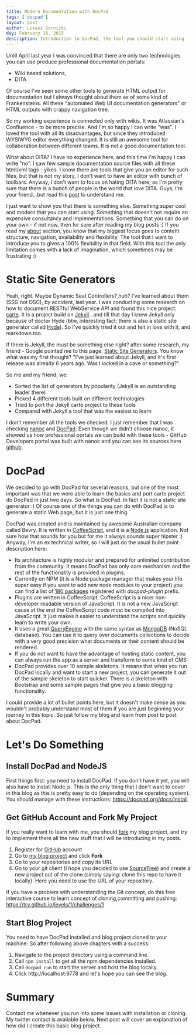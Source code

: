 ```yaml
---
title: Modern Documentation with DocPad
tags: ['docpad']
layout: post
author: Lukasz Gornicki
day: February 16, 2015
description: Introduction to DocPad, the tool you should start using
---
```


Until April last year I was convinced that there are only two technologies you can use produce professional documentation portals:

* Wiki based solutions,
* DITA

Of course I've seen some other tools to generate HTML output for documentation but I always thought about them as of some kind of Frankensteins. All these "automated Web UI documentation generators" or HTML outputs with crappy navigation tree.

So my working experience is connected only with wikis. It was Atlassian's Confluence - to be more precise. And I'm so happy I can write "was". I loved the tool with all its disadvantages, but since they introduced WYSIWYG editor everything changed. It is still an awesome tool for collaboration between different teams. It is not a good documentation tool.

What about DITA? I have no experience here, and this time I'm happy I can write "no". I saw few sample documentation source files with all these html/xml tags - yikes. I know there are tools that give you an editor for such files, but that is not my story, I don't want to have an editor with bunch of toolbars. Anyway, I don't want to focus on hating DITA here, as I'm pretty sure that there is a bunch of people in the world that love DITA. Guys, I'm your friend...but read this [post](http://idratherbewriting.com/2015/01/28/10-reasons-for-moving-away-from-dita/) to understand me.

I just want to show you that there is something else. Something super cool and modern that you can start using. Something that doesn't not require an expensive consultancy and implementations. Something that you can do on your own - if not now, then for sure after reading my blog posts :)
If you read my [about](/about.html) section, you know that my biggest focus goes to content structure, navigation, availability and flexibility. The tool that I want to introduce you to gives a 100% flexibility in that field. With this tool the only limitation comes with a lack of imagination, which sometimes may be frustrating :)

# Static Site Generators

Yeah, right. Maybe Dynamic Seat Controllers? huh? I've learned about them (SSG not DSC), by accident, last year. I was conducting some research on how to document RESTful WebService API and found this nice project: [carte](https://github.com/devo-ps/carte). It is a project build on [Jekyll](http://jekyllrb.com/)...and till that day I knew Jekyll only because of doctor Hyde (btw, interesting fact: there is also a static site generator called [Hyde](http://hyde.github.io/)). So I've quickly tried it out and felt in love with it, and markdown too.

If there is Jekyll, the must be something else right? after some research, my friend - Google pointed me to this page: [Static Site Generators](https://staticsitegenerators.net/). You know what was my first thought? "I've just learned about Jekyll, and it's first release was already 6 years ago. Was I locked in a cave or something?".

So me and my friend, we:

* Sorted the list of generators by popularity (Jekyll is an outstanding leader there)
* Picked 4 different tools built on different technologies
* Tried to port the Jekyll carte project to these tools
* Compared with Jekyll a tool that was the easiest to learn

I don't remember all the tools we checked. I just remember that I was checking [nanoc](http://nanoc.ws/) and [DocPad](https://docpad.org/). Even though we didn't choose nanoc, it showed us how professional portals we can build with these tools -  GitHub Developers portal was built with nanoc and you can see its sources here [github](https://github.com/github/developer.github.com).

# DocPad

We decided to go with DocPad for several reasons, but one of the most important was that we were able to learn the basics and port carte project do DocPad in just two days. So what is DocPad. In fact it is not a static site generator :) Of course one of the things you can do with DocPad is to generate a static Web page, but it is just one thing.

DocPad was created and is maintained by awesome Australian company called Bevry. It is written in [CoffeeScript](http://coffeescript.org/), and it is a [Node.js](http://nodejs.org/) application. Not sure how that sounds for you but for me it always sounds super hipster :)
Anyway, I'm an ex technical writer, so I will just do the usual bullet point description here:

* Its architecture is highly modular and prepared for unlimited contribution from the community. It means DocPad has only core mechanism and the rest of the functionality is provided in plugins.
* Currently on NPM (it is a Node package manager that makes your life super easy if you want to add new node modules to your project) you can find a list of [180 packages](https://www.npmjs.com/browse/keyword/docpad-plugin) registered with _docpad-plugin_ prefix.
* Plugins are written in CoffeeScript. CoffeeScript is a nicer non-developer readable version of JavaScript. It is not a new JavaScript cause at the end the CoffeeScript code must be compiled into JavaScript. It just makes it easier to understand the scripts and quickly learn to write your own.
* It uses a great [QueryEngine](https://learn.bevry.me/queryengine/guide) with the same syntax as [MongoDB](http://www.mongodb.org/) (NoSQL database). You can use it to query over documents collections to decide with a very good precision what documents or their content should be rendered.
* If you do not want to have the advantage of hosting static content, you can always run the app as a server and transform to some kind of CMS
* DocPad provides over 10 sample skeletons. It means that when you run DocPad locally and want to start a new project, you can generate it out of the sample skeleton to start quicker. There is a skeleton with Bootstrap and some sample pages that give you a basic blogging functionality.

I could provide a lot of bullet points here, but it doesn't make sense as you wouldn't probably understand most of them if you are just beginning your journey in this topic. So just follow my blog and learn from post to post about DocPad.

# Let's Do Something

## Install DocPad and NodeJS

First things first: you need to install DocPad. If you don't have it yet, you will also have to install Node.js. This is the only thing that I don't want to cover in this blog as this is pretty easy to do (depending on the operating system). You should manage with these instructions: https://docpad.org/docs/install

## Get GitHub Account and Fork My Project

If you really want to learn with me, you should [fork](https://help.github.com/articles/fork-a-repo/) my blog project, and try to implement there all the new stuff that I will be introducing in my posts.

1. Register for [GitHub](https://github.com/) account
2. Go to [my blog project](https://github.com/derberg/blog-docpad-learn) and click **Fork**
3. Go to your repositories and copy its URL
4. Go to your git client (I hope you decided to use [SourceTree](http://www.sourcetreeapp.com/)) and create a new project out of the clone (simply saying: clone this repo to have it locally). Here you need to use the URL of your repository.

If you have a problem with understanding the Git concept, do this free interactive course to learn concept of cloning,committing and pushing: https://try.github.io/levels/1/challenges/1

## Start Blog Project

You need to have DocPad installed and blog project cloned to your machine. So after following above chapters with a success:

1. Navigate to the project directory using a command line.
2. Call `npm install` to get all the npm dependencies installed.
3. Call `docpad run` to start the server and host the blog locally.
4. Click http://localhost:9778 and let's hope you can see the blog.

# Summary

Contact me whenever you run into some issues with installation or cloning. My twitter contact is available below. Next post will cover an explanation of how did I create this basic blog project.

